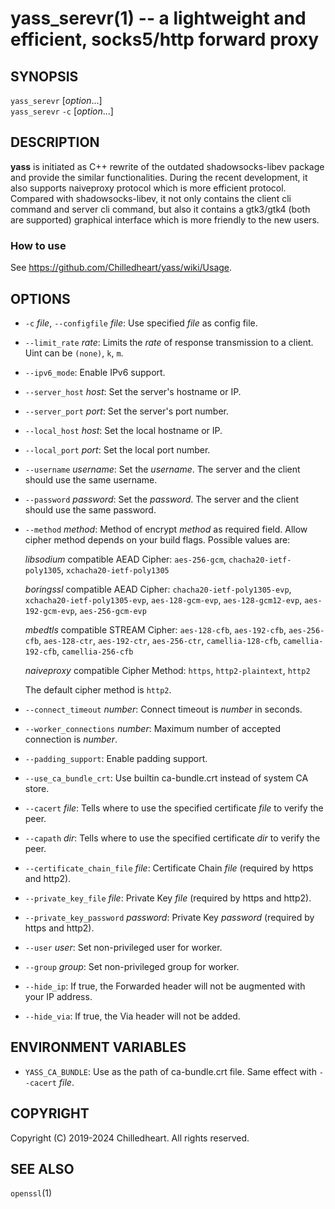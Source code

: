 yass_serevr(1) -- a lightweight and efficient, socks5/http forward proxy
==========================

## SYNOPSIS

`yass_serevr` [_option_...] <br>
`yass_serevr` `-c` <file> [_option_...]

## DESCRIPTION

**yass** is initiated as C++ rewrite of the outdated shadowsocks-libev package and
provide the similar functionalities. During the recent development, it also
supports naiveproxy protocol which is more efficient protocol. Compared with
shadowsocks-libev, it not only contains the client cli command and server cli
command, but also it contains a gtk3/gtk4 (both are supported) graphical
interface which is more friendly to the new users.

### How to use
See <https://github.com/Chilledheart/yass/wiki/Usage>.

## OPTIONS

* `-c` _file_, `--configfile` _file_:
  Use specified _file_ as config file.

* `--limit_rate` _rate_:
  Limits the _rate_ of response transmission to a client. Uint can be `(none)`, `k`, `m`.

* `--ipv6_mode`:
  Enable IPv6 support.

* `--server_host` _host_:
  Set the server's hostname or IP.

* `--server_port` _port_:
  Set the server's port number.

* `--local_host` _host_:
  Set the local hostname or IP.

* `--local_port` _port_:
  Set the local port number.

* `--username` _username_:
  Set the _username_. The server and the client should use the same username.

* `--password` _password_:
  Set the _password_. The server and the client should use the same password.

* `--method` _method_:
  Method of encrypt _method_ as required field.
  Allow cipher method depends on your build flags.
  Possible values are:

  _libsodium_ compatible AEAD Cipher:
  `aes-256-gcm`, `chacha20-ietf-poly1305`, `xchacha20-ietf-poly1305`

  _boringssl_ compatible AEAD Cipher:
  `chacha20-ietf-poly1305-evp`, `xchacha20-ietf-poly1305-evp`, `aes-128-gcm-evp`, `aes-128-gcm12-evp`, `aes-192-gcm-evp`, `aes-256-gcm-evp`

  _mbedtls_ compatible STREAM Cipher:
  `aes-128-cfb`, `aes-192-cfb`, `aes-256-cfb`, `aes-128-ctr`, `aes-192-ctr`, `aes-256-ctr`, `camellia-128-cfb`, `camellia-192-cfb`, `camellia-256-cfb`

  _naiveproxy_ compatible Cipher Method:
  `https`, `http2-plaintext`, `http2`

  The default cipher method is `http2`.

* `--connect_timeout` _number_:
  Connect timeout is _number_ in seconds.

* `--worker_connections` _number_:
  Maximum number of accepted connection is _number_.

* `--padding_support`:
  Enable padding support.

* `--use_ca_bundle_crt`:
  Use builtin ca-bundle.crt instead of system CA store.

* `--cacert` _file_:
  Tells where to use the specified certificate _file_ to verify the peer.

* `--capath` _dir_:
  Tells where to use the specified certificate _dir_ to verify the peer.

* `--certificate_chain_file` _file_:
  Certificate Chain _file_ (required by https and http2).

* `--private_key_file` _file_:
  Private Key _file_ (required by https and http2).

* `--private_key_password` _password_:
  Private Key _password_ (required by https and http2).

* `--user` _user_:
  Set non-privileged user for worker.

* `--group` _group_:
  Set non-privileged group for worker.

* `--hide_ip`:
  If true, the Forwarded header will not be augmented with your IP address.

* `--hide_via`:
  If true, the Via header will not be added.

## ENVIRONMENT VARIABLES

* `YASS_CA_BUNDLE`:
  Use as the path of ca-bundle.crt file. Same effect with `--cacert` _file_.

## COPYRIGHT

Copyright (C) 2019-2024 Chilledheart. All rights reserved.

## SEE ALSO

`openssl`(1)
